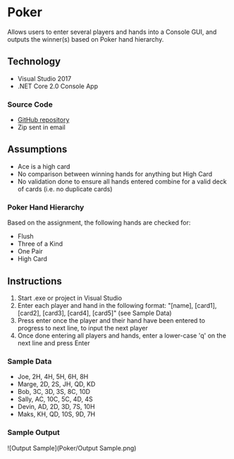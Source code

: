 # Poker

Allows users to enter several players and hands into a Console GUI, and outputs the winner(s) based on Poker hand hierarchy.

## Technology

- Visual Studio 2017
- .NET Core 2.0 Console App

### Source Code

- [GitHub repository](https://github.com/ChrisDusyk/poker-assignment)
- Zip sent in email

## Assumptions

- Ace is a high card
- No comparison between winning hands for anything but High Card
- No validation done to ensure all hands entered combine for a valid deck of cards (i.e. no duplicate cards)

### Poker Hand Hierarchy

Based on the assignment, the following hands are checked for:

- Flush
- Three of a Kind
- One Pair
- High Card

## Instructions

1. Start .exe or project in Visual Studio
2. Enter each player and hand in the following format: "[name], [card1], [card2], [card3], [card4], [card5]" (see Sample Data)
3. Press enter once the player and their hand have been entered to progress to next line, to input the next player
3. Once done entering all players and hands, enter a lower-case 'q' on the next line and press Enter

### Sample Data

- Joe, 2H, 4H, 5H, 6H, 8H
- Marge, 2D, 2S, JH, QD, KD
- Bob, 3C, 3D, 3S, 8C, 10D
- Sally, AC, 10C, 5C, 4D, 4S
- Devin, AD, 2D, 3D, 7S, 10H
- Maks, KH, QD, 10S, 9D, 7H

### Sample Output

![Output Sample](Poker/Output Sample.png)